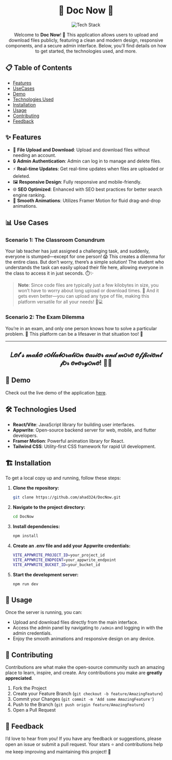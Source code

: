 <h1 align="center">📜 <strong>Doc Now</strong> 🤝</h1>

<div align="center">
    <img src="https://skillicons.dev/icons?i=react,vite,tailwind,css,appwrite" alt="Tech Stack" />
</div>

<p align="center">
    Welcome to <strong>Doc Now</strong>! 🚀 This application allows users to upload and download files publicly, featuring a clean and modern design, responsive components, and a secure admin interface. Below, you'll find details on how to get started, the technologies used, and more.
</p>

## 📋 Table of Contents

- [Features](#-features)
- [UseCases](#-use-cases)
- [Demo](#-demo)
- [Technologies Used](#-technologies-used)
- [Installation](#-installation)
- [Usage](#-usage)
- [Contributing](#-contributing)
- [Feedback](#-feedback)

## ✨ Features

- 📁 **File Upload and Download**: Upload and download files without needing an account.
- 🔒 **Admin Authentication**: Admin can log in to manage and delete files.
- ⚡ **Real-time Updates**: Get real-time updates when files are uploaded or deleted.
- 🖼️ **Responsive Design**: Fully responsive and mobile-friendly.
- 🌐 **SEO Optimized**: Enhanced with SEO best practices for better search engine ranking.
- 🎨 **Smooth Animations**: Utilizes Framer Motion for fluid drag-and-drop animations.

## 📊 **Use Cases**

### **Scenario 1: The Classroom Conundrum**

Your lab teacher has just assigned a challenging task, and suddenly, everyone is stumped—except for one person! 😱 This creates a dilemma for the entire class. But don’t worry, there’s a simple solution! The student who understands the task can easily upload their file here, allowing everyone in the class to access it in just seconds. ⏱️✨

> **Note**: Since code files are typically just a few kilobytes in size, you won’t have to worry about long upload or download times. 🚀 And it gets even better—you can upload any type of file, making this platform versatile for all your needs! 📂💻

### **Scenario 2: The Exam Dilemma**

You’re in an exam, and only one person knows how to solve a particular problem. 🤔 This platform can be a lifesaver in that situation too! 🙌

---

<p align="center" >
    <h2 align="center">𝐿𝑒𝓉’𝓈 𝓂𝒶𝓀𝑒 𝒸𝑜𝓁𝓁𝒶𝒷𝑜𝓇𝒶𝓉𝒾𝑜𝓃 𝑒𝒶𝓈𝒾𝑒𝓇 𝒶𝓃𝒹 𝓂𝑜𝓇𝑒 𝑒𝒻𝒻𝒾𝒸𝒾𝑒𝓃𝓉 𝒻𝑜𝓇 𝑒𝓋𝑒𝓇𝓎𝑜𝓃𝑒! 🤝💡</h2>
</p>

## 🎥 Demo

Check out the live demo of the application [here](https://docnow.netlify.app/).

## 🛠️ Technologies Used

- **React/Vite**: JavaScript library for building user interfaces.
- **Appwrite**: Open-source backend server for web, mobile, and flutter developers.
- **Framer Motion**: Powerful animation library for React.
- **Tailwind CSS**: Utility-first CSS framework for rapid UI development.

## 🏗️ Installation

To get a local copy up and running, follow these steps:

1. **Clone the repository:**

   ```bash
   git clone https://github.com/ahad324/DocNow.git
   ```
2. **Navigate to the project directory:**

   ```bash
   cd DocNow
   ```
3. **Install dependencies:**

   ```bash
   npm install
   ```
4. **Create an .env file and add your Appwrite credentials:**

   ```bash
   VITE_APPWRITE_PROJECT_ID=your_project_id
   VITE_APPWRITE_ENDPOINT=your_appwrite_endpoint
   VITE_APPWRITE_BUCKET_ID=your_bucket_id
   ```
5. **Start the development server:**

   ```bash
   npm run dev
   ```

## 🚀 Usage

Once the server is running, you can:

- Upload and download files directly from the main interface.
- Access the admin panel by navigating to `/admin` and logging in with the admin credentials.
- Enjoy the smooth animations and responsive design on any device.

## 🤝 Contributing

Contributions are what make the open-source community such an amazing place to learn, inspire, and create. Any contributions you make are **greatly appreciated**.

1. Fork the Project
2. Create your Feature Branch (`git checkout -b feature/AmazingFeature`)
3. Commit your Changes (`git commit -m 'Add some AmazingFeature'`)
4. Push to the Branch (`git push origin feature/AmazingFeature`)
5. Open a Pull Request

## 💬 Feedback

I’d love to hear from you! If you have any feedback or suggestions, please open an issue or submit a pull request. Your stars ⭐ and contributions help me keep improving and maintaining this project! 🙌
